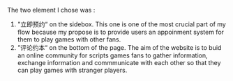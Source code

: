 The two element I chose was :
1. "立即预约“ on the sidebox. This one is one of the most crucial part of my flow because my propose is to provide users an appoinment system for them to play games with other fans.
2. ”评论约本“ on the bottom of the page. The aim of the website is to buid an online community for scripts games fans to gather information, exchange information and commmunicate with each other so that they can play games with stranger players. 

